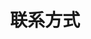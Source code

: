 ---
title: "联系方式"
description : "厦门"

office:
  title : "厦门"
  mobile : "14700079817"
  email : "xmdogbee@163.com"
  location : "厦门"
  content : "专业卖卡片"

# opennig hour
opennig_hour:
  title : "营业时间"
  day_time:
    - "周一: 9:00 – 19:00"
    - "周二: 9:00 – 19:00"
    - "周三: 9:00 – 19:00"
    - "周四: 9:00 – 19:00"
    - "周五: 9:00 – 19:00"
    - "周六: 9:00 – 19:00"
    - "周日: 9:00 – 19:00"
    
draft: false
---
